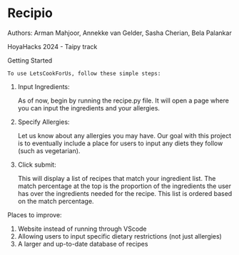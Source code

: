# Recipio
Authors: Arman Mahjoor, Annekke van Gelder, Sasha Cherian, Bela Palankar

HoyaHacks 2024 - Taipy track

Getting Started

    To use LetsCookForUs, follow these simple steps:

1. Input Ingredients:

    As of now, begin by running the recipe.py file. It will open a page where you can input the ingredients and your allergies.

2. Specify Allergies:

    Let us know about any allergies you may have. Our goal with this project is to eventually include a place for users to input any diets they follow (such as vegetarian).
   
4. Click submit:
   
    This will display a list of recipes that match your ingredient list. The match percentage at the top is the proportion of the ingredients the user has over the ingredients needed for the recipe. This list is ordered based on the match percentage.

Places to improve:
1. Website instead of running through VScode
2. Allowing users to input specific dietary restrictions (not just allergies)
3. A larger and up-to-date database of recipes 
   

